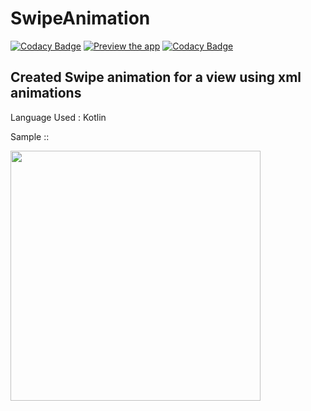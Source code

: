 # SwipeAnimation

[![Codacy Badge](https://api.codacy.com/project/badge/Grade/74fd2d636f644db8b13a778ec0741321)](https://app.codacy.com/app/shangeeth95/SwipeAnimation?utm_source=github.com&utm_medium=referral&utm_content=shivthepro/SwipeAnimation&utm_campaign=Badge_Grade_Dashboard)
[![Preview the app](https://img.shields.io/badge/Preview-Appetize.io-orange.svg)](https://appetize.io/app/tx8h05p6bhec5gywfay5ab6wqm)
[![Codacy Badge](https://api.codacy.com/project/badge/Grade/cd7dc90cc134404a848c7371ca8965e1)](https://app.codacy.com/project/shangeeth95/SwipeAnimation?utm_source=github.com&amp;utm_medium=referral&amp;utm_content=shivthepro/BottomSheetAndroid&amp;utm_campaign=Badge_Grade)

## Created Swipe animation for a view using xml animations

Language Used : Kotlin

Sample ::

<img src="https://raw.githubusercontent.com/shivthepro/SwipeAnimation/master/sample.gif" alt="" height="400" />
